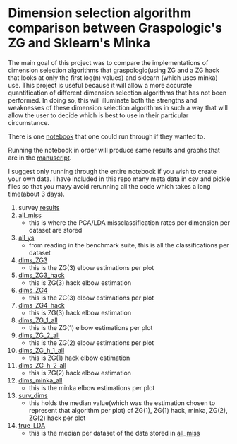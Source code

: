 # Dimension selection algorithm  comparison between Graspologic's ZG and Sklearn's Minka 

The main goal of this project was to compare the implementations of dimension selection algorithms that 
graspologic(using ZG and a ZG hack that looks at only the first log(n) values)  and  sklearn (which uses minka) use. 
This project is useful because it will allow a more accurate quantification of different dimension selection algorithms 
that has not been performed. In doing so, this will illuminate both the strengths and weaknesses of these dimension selection 
algorithms in such a way that will allow the user to decide which is best to use in their particular circumstance. 

There is one [notebook](https://github.com/dfrancisco1998/mink_ZG_comparison/blob/main/2021-04-28-real-data-minka-zg-comparison.ipynb ) 
that one could run through if they wanted to.

Running the notebook in order will produce same results and graphs that are in the [manuscript](https://www.overleaf.com/read/mrgdvkxgkzrs). 

I suggest only running through the entire notebook if you wish to create your own data. I have included in this repo many meta data in csv and pickle files 
so that you mayy avoid rerunning all the code which takes a long time(about 3 days). 
  1. survey [results](https://github.com/dfrancisco1998/mink_ZG_comparison/blob/main/Guess%20the%20elbow-2.csv)
  2. [all_miss](https://github.com/dfrancisco1998/mink_ZG_comparison/blob/main/all_miss.pkl)
      - this is where the PCA/LDA missclassification rates per dimension per dataset  are stored
  3. [all_ys](https://github.com/dfrancisco1998/mink_ZG_comparison/blob/main/all_ys.pkl)
      - from reading in the benchmark suite, this is all the classifications per dataset
  4. [dims_ZG3](https://github.com/dfrancisco1998/mink_ZG_comparison/blob/main/dims_ZG3.pkl)
      - this is the ZG(3) elbow estimations per plot       
  5. [dims_ZG3_hack](https://github.com/dfrancisco1998/mink_ZG_comparison/blob/main/dims_ZG3_hack.pkl)
      - this is ZG(3) hack elbow estimation
  6. [dims_ZG4](https://github.com/dfrancisco1998/mink_ZG_comparison/blob/main/dims_ZG4.pkl)
      - this is the ZG(3) elbow estimations per plot
  7. [dims_ZG4_hack](https://github.com/dfrancisco1998/mink_ZG_comparison/blob/main/dims_ZG4_hack.pkl)
      - this is ZG(3) hack elbow estimation
  8. [dims_ZG_1_all](https://github.com/dfrancisco1998/mink_ZG_comparison/blob/main/dims_ZG_1_all.pkl)
      - this is the ZG(1) elbow estimations per plot
  9. [dims_ZG_2_all](https://github.com/dfrancisco1998/mink_ZG_comparison/blob/main/dims_ZG_2_all.pkl)
      - this is the ZG(2) elbow estimations per plot
  10. [dims_ZG_h_1_all](https://github.com/dfrancisco1998/mink_ZG_comparison/blob/main/dims_ZG_h_1_all.pkl)
      - this is ZG(1) hack elbow estimation
  11. [dims_ZG_h_2_all](https://github.com/dfrancisco1998/mink_ZG_comparison/blob/main/dims_ZG_h_2_all.pkl)
      - this is ZG(2) hack elbow estimation
  12. [dims_minka_all](https://github.com/dfrancisco1998/mink_ZG_comparison/blob/main/dims_minka_all.pkl)
      - this is the minka elbow estimations per plot
  13. [surv_dims](https://github.com/dfrancisco1998/mink_ZG_comparison/blob/main/surv_dims.pkl)
      - this holds the median value(which was the estimation chosen to represent that algorithm per plot) 
      of ZG(1), ZG(1) hack, minka, ZG(2), ZG(2) hack per plot
  14. [true_LDA](https://github.com/dfrancisco1998/mink_ZG_comparison/blob/main/true_LDA.pkl)
      - this is the median per dataset of the data stored in [all_miss](https://github.com/dfrancisco1998/mink_ZG_comparison/blob/main/all_miss.pkl) 
  
